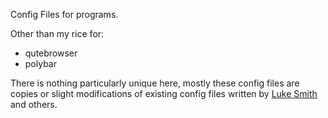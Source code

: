 Config Files for programs.

Other than my rice for:

* qutebrowser
* polybar

There is nothing particularly unique here, mostly these config files are copies or slight modifications of existing config files written by [Luke Smith](https://github.com/LukeSmithxyz) and others.

